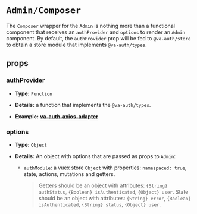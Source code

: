 # `Admin/Composer`

The `Composer` wrapper for the `Admin` is nothing more than a functional component that receives an `authProvider` and `options` to render an `Admin` component. By default, the `authProvider` prop will be fed to `@va-auth/store` to obtain a store module that implements `@va-auth/types`.

## props

### authProvider

+   **Type:** `Function`

+   **Details:** a function that implements the `@va-auth/types`.

+   **Example:** [**va-auth-axios-adapter**](https://github.com/Cambalab/va-auth-axios-adapter)

### options

+   **Type:** `Object`

+   **Details:** An object with options that are passed as props to `Admin`:
    +   `authModule`: a vuex store `Object` with properties: `namespaced: true`, state, actions, mutations and getters.  
        > Getters should be an object with attributes: `{String} authStatus`, `{Boolean} isAuthenticated`, `{Object} user`. State should be an object with attributes: `{String} error`, `{Boolean} isAuthenticated`, `{String} status`, `{Object} user`.
